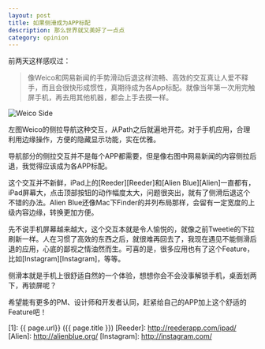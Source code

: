 ```yaml
---
layout: post
title: 如果侧滑成为APP标配
description: 那么世界就又美好了一点点
category: opinion
---
```


前两天这样感叹过：

<blockquote><p>
像Weico和网易新闻的手势滑动后退这样流畅、高效的交互真让人爱不释手，而且会很快形成惯性，真期待成为各App标配。就像当年第一次用完触屏手机，再去用其他机器，都会上手去摸一样。
</p></blockquote>

![Weico Side](/images/other/side-slide.jpg)

左图Weico的侧拉导航这种交互，从Path之后就遍地开花。对于手机应用，合理利用边缘操作，方便的隐藏显示功能，实在优雅。

导航部分的侧拉交互并不是每个APP都需要，但是像右图中网易新闻的内容侧拉后退，我觉得应该成为各APP标配。

这个交互并不新鲜，iPad上的[Reeder][Reeder]和[Alien Blue][Alien]一直都有，iPad屏幕大，点击顶部按钮的动作幅度太大，问题很突出，就有了侧滑后退这个不错的办法。Alien Blue还像Mac下Finder的并列布局那样，会留有一定宽度的上级内容边缘，转换更加方便。

先不说手机屏幕越来越大，这个交互本就是令人愉悦的，就像之前Tweetie的下拉刷新一样。人在习惯了高效的东西之后，就很难再回去了，我现在遇见不能侧滑后退的应用，心底的鄙视之情油然而生。可喜的是，很多应用也有了这个Feature，比如[Instagram][Instagram]，等等。

侧滑本就是手机上很舒适自然的一个体验，想想你会不会没事解锁手机，桌面划两下，再锁屏呢？

希望能有更多的PM、设计师和开发者认同，赶紧给自己的APP加上这个舒适的Feature吧！

[WeiLi]:    http://wli12.github.io  "WeiLi"
[1]:    {{ page.url}}  ({{ page.title }})
[Reeder]: http://reederapp.com/ipad/
[Alien]: http://alienblue.org/
[Instagram]: http://instagram.com/
